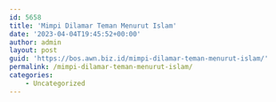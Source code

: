 ```yaml
---
id: 5658
title: 'Mimpi Dilamar Teman Menurut Islam'
date: '2023-04-04T19:45:52+00:00'
author: admin
layout: post
guid: 'https://bos.awn.biz.id/mimpi-dilamar-teman-menurut-islam/'
permalink: /mimpi-dilamar-teman-menurut-islam/
categories:
    - Uncategorized
---
```


